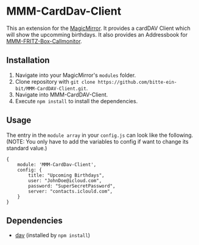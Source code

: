 # MMM-CardDav-Client
This an extension for the [MagicMirror](https://github.com/MichMich/MagicMirror). It provides a cardDAV Client which will show the upcomming birthdays. It also provides an Addressbook for [MMM-FRITZ-Box-Callmonitor](https://github.com/paviro/MMM-FRITZ-Box-Callmonitor).

## Installation
1. Navigate into your MagicMirror's `modules` folder.
2. Clone repository with `git clone https://github.com/bitte-ein-bit/MMM-CardDAV-Client.git`.
3. Navigate into MMM-CardDAV-Client.
4. Execute `npm install` to install the dependencies.


## Usage
The entry in the `module array` in your `config.js` can look like the following. (NOTE: You only have to add the variables to config if want to change its standard value.)

```
{
	module: 'MMM-CardDav-Client',
	config: {
		title: "Upcoming Birthdays",
		user: "JohnDoe@icloud.com",
		password: "SuperSecretPassword",
		server: "contacts.iclould.com",
	}
}
```

## Dependencies
- [dav](https://www.npmjs.com/package/dav) (installed by `npm install`)
